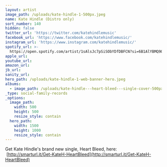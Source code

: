 ```yaml
---
layout: artist
image_path: /uploads/kate-hindle-1-500px.jpeg
name: Kate Hindle (Distro only)
sort_number: 140
hidden: false
twitter_url: 'https://twitter.com/katehindlemusic'
facebook_url: 'https://www.facebook.com/katehindlemusic/'
instagram_url: 'https://www.instagram.com/katehindlemusic/'
spotify_url: >-
  https://open.spotify.com/artist/1sAlsJc7pSiSObYDfDBFCN?si=6B1AlYBMQ9ODFd2sEuw5IA
apple_url:
youtube_url:
amazon_url:
jb_url:
sanity_url:
hero_path: /uploads/kate-hindle-1-web-banner-hero.jpeg
albums:
  - image_path: /uploads/kate-hindle---heart-bleed---single-cover-500px.jpeg
_type: social-family-records
_options:
  image_path:
    width: 500
    height: 500
    resize_style: contain
  hero_path:
    width: 1500
    height: 1000
    resize_style: contain
---
```


Get Kate Hindle's brand new single, Heart Bleed, here: &nbsp;[http://smarturl.it/Get-KateH-HeartBleed](http://smarturl.it/Get-KateH-HeartBleed)